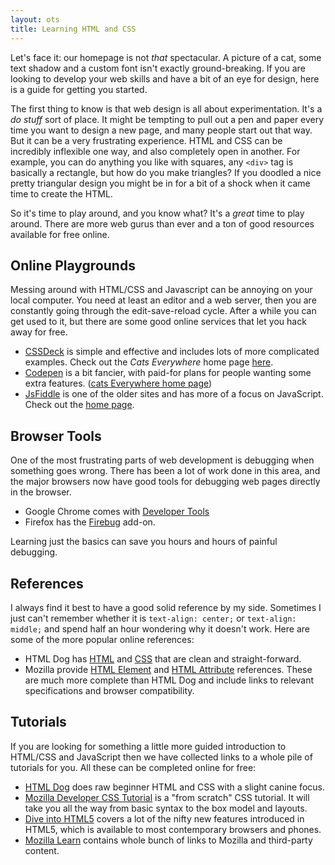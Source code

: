 ```yaml
---
layout: ots
title: Learning HTML and CSS
---
```


Let's face it: our homepage is not _that_ spectacular. A picture of a cat, some text shadow and a custom font isn't exactly ground-breaking. If you are looking to develop your web skills and have a bit of an eye for design, here is a guide for getting you started.

The first thing to know is that web design is all about experimentation. It's a _do stuff_ sort of place. It might be tempting to pull out a pen and paper every time you want to design a new page, and many people start out that way. But it can be a very frustrating experience. HTML and CSS can be incredibly inflexible one way, and also completely open in another. For example, you can do anything you like with squares, any `<div>` tag is basically a rectangle, but how do you make triangles? If you doodled a nice pretty triangular design you might be in for a bit of a shock when it came time to create the HTML.

So it's time to play around, and you know what? It's a _great_ time to play around. There are more web gurus than ever and a ton of good resources available for free online.

## Online Playgrounds

Messing around with HTML/CSS and Javascript can be annoying on your local computer. You need at least an editor and a web server, then you are constantly going through the edit-save-reload cycle. After a while you can get used to it, but there are some good online services that let you hack away for free.

* [CSSDeck](http://cssdeck.com/) is simple and effective and includes lots of more complicated examples. Check out the  _Cats Everywhere_ home page [here](http://cssdeck.com/labs/aqzfyeyn).
* [Codepen](http://codepen.io/) is a bit fancier, with paid-for plans for people wanting some extra features. ([cats Everywhere home page](http://codepen.io/anon/pen/xcteG))
* [JsFiddle](http://jsfiddle.net/) is one of the older sites and has more of a focus on JavaScript. Check out the [home page](http://jsfiddle.net/TcJc8/).

## Browser Tools

One of the most frustrating parts of web development is debugging when something goes wrong. There has been a lot of work done in this area, and the major browsers now have good tools for debugging web pages directly in the browser.

* Google Chrome comes with [Developer Tools](https://developers.google.com/chrome-developer-tools/)
* Firefox has the [Firebug](https://addons.mozilla.org/en-US/firefox/addon/firebug/) add-on.

Learning just the basics can save you hours and hours of painful debugging.

## References

I always find it best to have a good solid reference by my side. Sometimes I just can't remember whether it is `text-align: center;` or `text-align: middle;` and spend half an hour wondering why it doesn't work. Here are some of the more popular online references:

* HTML Dog has [HTML](http://www.htmldog.com/reference/htmltags/) and [CSS](http://www.htmldog.com/reference/cssproperties/) that are clean and straight-forward.
* Mozilla provide [HTML Element](https://developer.mozilla.org/en-US/docs/HTML/Element) and [HTML Attribute](https://developer.mozilla.org/en-US/docs/HTML/Attributes) references. These are much more complete than HTML Dog and include links to relevant specifications and browser compatibility.

## Tutorials

If you are looking for something a little more guided introduction to HTML/CSS and JavaScript then we have collected links to a whole pile of tutorials for you. All these can be completed online for free:

* [HTML Dog](http://www.htmldog.com/) does raw beginner HTML and CSS with a slight canine focus.
* [Mozilla Developer CSS Tutorial](https://developer.mozilla.org/en-US/docs/CSS/Getting_Started) is a "from scratch" CSS tutorial. It will take you all the way from basic syntax to the box model and layouts.
* [Dive into HTML5](http://fortuito.us/diveintohtml5/) covers a lot of the nifty new features introduced in HTML5, which is available to most contemporary browsers and phones.
* [Mozilla Learn](https://developer.mozilla.org/en-US/learn) contains   whole bunch of links to Mozilla and third-party content.
